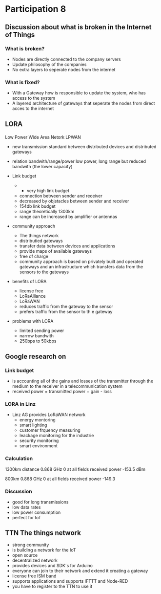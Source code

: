 # Participation 8

## Discussion about what is broken in the Internet of Things

### What is broken?
- Nodes are directly connected to the company servers
- Update philosophy of the companies
- No extra layers to seperate nodes from the internet


### What is fixed?
- With a Gateway how is responsible to update the system, who has access to the system
- A layered architecture of gateways that seperate the nodes from direct 
acces to the internet


## LORA

###
Low Power Wide Area Netork LPWAN
 
 - new transmission standard between distributed devices and distributed gateways

- relation bandwith/range/power
low power, long range but reduced bandwith (the lower capacity)

- Link budget
    - - very high link budget
    - connection between sender and receiver
    - decreased by objstacles between sender and receiver
    - 154db link budget
    - range theoretically 1300km
    - range can be increased by amplifier or antennas

- community approach
    - The things network
    - distributied gateways
    - transfer data between devices and applications
    - provide maps of available gateways
    - free of charge
    - community approach is based on privately built and operated gateways and an 
    infrastructure which transfers data from the sensors to the gateways

- benefits of LORA
    - license free
    - LoRaAlliance
    - LoRaWAN
    - reduces traffic from the gateway to the sensor
    - prefers traffic from the sensor to th e gateway
        
- problems with LORA
    - limited sending power 
    - narrow bandwith
    - 250bps to 50kbps
    
## Google research on 
### Link budget
- is accounting all of the gains and losses of the transmitter through the medium to the receiver
    in a telecommunication system
- received power = transmitted power + gain - loss


### LORA in Linz
- Linz AG provides LoRaWAN network
    - energy montoring
    - smart lighting
    - customer frquency measuring
    - leackage monitoring for the industrie
    - security monitoring
    - smart environment
### Calculation
 1300km distance
 0.868 GHz
 0 at all fields
 received power -153.5 dBm
 
 800km
 0.868 GHz
 0 at all fields
 received power -149.3
 
### Discussion
- good for long transmissions
- low data rates
- low power consumption
- perfect for IoT
 
## TTN The things network
- strong community
- is building a network for the IoT
- open source
- decentralized network
- provides devices and SDK´s for Arduino 
- everyone can join to their network and extend it creating a gateway
- license free ISM band
- supports applications and supports IFTTT and Node-RED
- you have to register to the TTN to use it
 